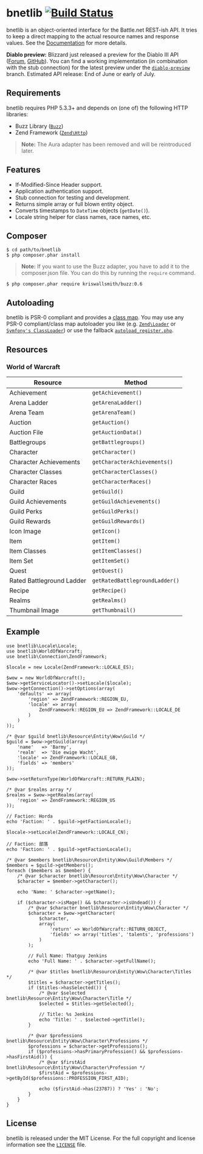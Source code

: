 bnetlib [![Build Status](https://secure.travis-ci.org/coss/bnetlib.png?branch=master)](http://travis-ci.org/coss/bnetlib)
=======

bnetlib is an object-oriented interface for the Battle.net REST-ish API. It tries to keep a direct mapping to the actual resource names and response values. See the [Documentation](http://coss.github.com/bnetlib) for more details.

**Diablo preview:** Blizzard just released a preview for the Diablo III API ([Forum](http://us.battle.net/wow/en/forum/topic/5271598804?page=1#1), [GitHub](https://github.com/Blizzard/d3-api-docs)). You can find a working implementation (in combination with the stub connection) for the latest preview under the [`diablo-preview`](https://github.com/coss/bnetlib/tree/diablo-preview) branch. Estimated API release: End of June or early of July.


Requirements
------------

bnetlib requires PHP 5.3.3+ and depends on (one of) the following HTTP libraries:
* Buzz Library ([`Buzz`](https://github.com/kriswallsmith/Buzz))
* Zend Framework ([`Zend\Http`](https://github.com/zendframework/zf2))

> **Note:** The Aura adapter has been removed and will be reintroduced later.


Features
--------

* If-Modified-Since Header support.
* Application authentication support.
* Stub connection for testing and development.
* Returns simple array or full blown entity object.
* Converts timestamps to `DateTime` objects (`getDate()`).
* Locale string helper for class names, race names, etc.


Composer
--------

    $ cd path/to/bnetlib
    $ php composer.phar install


> **Note:** If you want to use the Buzz adapter, you have to add it to the composer.json file. You can do this by running the `require` command.

    $ php composer.phar require kriswallsmith/buzz:0.6


Autoloading
-----------

bnetlib is PSR-0 compliant and provides a [class map](https://github.com/coss/bnetlib/blob/master/autoload_classmap.php). You may use any PSR-0 compliant/class map autoloader you like (e.g. [`Zend\Loader`](https://github.com/zendframework/zf2) or [`Symfony's ClassLoader`](https://github.com/symfony/ClassLoader)) or use the fallback [`autoload_register.php`](https://github.com/coss/bnetlib/blob/master/autoload_register.php).


Resources
---------

### World of Warcraft

| Resource                  | Method                         |
|---------------------------|--------------------------------|
| Achievement               | `getAchievement()`             |
| Arena Ladder              | `getArenaLadder()`             |
| Arena Team                | `getArenaTeam()`               |
| Auction                   | `getAuction()`                 |
| Auction File              | `getAuctionData()`             |
| Battlegroups              | `getBattlegroups()`            |
| Character                 | `getCharacter()`               |
| Character Achievements    | `getCharacterAchievements()`   |
| Character Classes         | `getCharacterClasses()`        |
| Character Races           | `getCharacterRaces()`          |
| Guild                     | `getGuild()`                   |
| Guild Achievements        | `getGuildAchievements()`       |
| Guild Perks               | `getGuildPerks()`              |
| Guild Rewards             | `getGuildRewards()`            |
| Icon Image                | `getIcon()`                    |
| Item                      | `getItem()`                    |
| Item Classes              | `getItemClasses()`             |
| Item Set                  | `getItemSet()`                 |
| Quest                     | `getQuest()`                   |
| Rated Battleground Ladder | `getRatedBattlegroundLadder()` |
| Recipe                    | `getRecipe()`                  |
| Realms                    | `getRealms()`                  |
| Thumbnail Image           | `getThumbnail()`               |


Example
-------

    use bnetlib\Locale\Locale;
    use bnetlib\WorldOfWarcraft;
    use bnetlib\Connection\ZendFramework;

    $locale = new Locale(ZendFramework::LOCALE_ES);

    $wow = new WorldOfWarcraft();
    $wow->getServiceLocator()->setLocale($locale);
    $wow->getConnection()->setOptions(array(
        'defaults' => array(
            'region' => ZendFramework::REGION_EU,
            'locale' => array(
                ZendFramework::REGION_EU => ZendFramework::LOCALE_DE
            )
        )
    ));

    /* @var $guild bnetlib\Resource\Entity\Wow\Guild */
    $guild = $wow->getGuild(array(
        'name'   => 'Barmy',
        'realm'  => 'Die ewige Wacht',
        'locale' => ZendFramework::LOCALE_GB,
        'fields' => 'members'
    ));

    $wow->setReturnType(WorldOfWarcraft::RETURN_PLAIN);

    /* @var $realms array */
    $realms = $wow->getRealms(array(
        'region' => ZendFramework::REGION_US
    ));

    // Faction: Horda
    echo 'Faction: ' . $guild->getFactionLocale();

    $locale->setLocale(ZendFramework::LOCALE_CN);

    // Faction: 部落
    echo 'Faction: ' . $guild->getFactionLocale();

    /* @var $members bnetlib\Resource\Entity\Wow\Guild\Members */
    $members = $guild->getMembers();
    foreach ($members as $member) {
        /* @var $character bnetlib\Resource\Entity\Wow\Character */
        $character = $member->getCharacter();

        echo 'Name: ' $character->getName();

        if ($character->isMage() && $character->isUndead()) {
            /* @var $character bnetlib\Resource\Entity\Wow\Character */
            $character = $wow->getCharacter(
                $character,
                array(
                    'return' => WorldOfWarcraft::RETURN_OBJECT,
                    'fields' => array('titles', 'talents', 'professions')
                )
            );

            // Full Name: Thatguy Jenkins
            echo 'Full Name: ' . $character->getFullName();

            /* @var $titles bnetlib\Resource\Entity\Wow\Character\Titles */
            $titles = $character->getTitles();
            if ($titles->hasSelected()) {
                /* @var $selected bnetlib\Resource\Entity\Wow\Character\Title */
                $selected = $titles->getSelected();

                // Title: %s Jenkins
                echo 'Title: ' . $selected->getTitle();
            }

            /* @var $professions bnetlib\Resource\Entity\Wow\Character\Professions */
            $professions = $character->getProfessions();
            if ($professions->hasPrimaryProfession() && $professions->hasFirstAid()) {
                /* @var $firstAid bnetlib\Resource\Entity\Wow\Character\Profession */
                $firstAid = $professions->getById($professions::PROFESSION_FIRST_AID);

                echo ($firstAid->has(23787)) ? 'Yes' : 'No';
            }
        }
    }


License
-------

bnetlib is released under the MIT License. For the full copyright and license information see the [`LICENSE`](https://github.com/coss/bnetlib/blob/master/LICENSE) file.